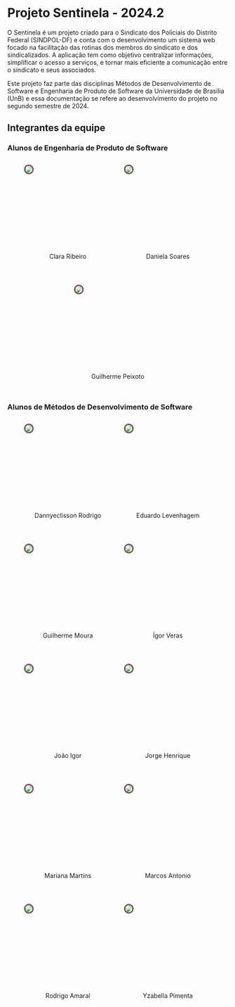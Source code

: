 # Projeto Sentinela - 2024.2

O Sentinela é um projeto criado para o Sindicato dos Policiais do Distrito Federal (SINDPOL-DF) e conta com o desenvolvimento um sistema web focado na facilitação das rotinas dos membros do sindicato e dos sindicalizados. A aplicação tem como objetivo centralizar informações, simplificar o acesso a serviços, e tornar mais eficiente a comunicação entre o sindicato e seus associados.

Este projeto faz parte das disciplinas Métodos de Desenvolvimento de Software e Engenharia de Produto de Software da Universidade de Brasília (UnB) e essa documentação se refere ao desenvolvimento do projeto no segundo semestre de 2024.

## Integrantes da equipe

### Alunos de Engenharia de Produto de Software

<div  style="display: flex; flex-wrap: wrap; justify-content: center; margin-top: 2em; gap: 2em">
  <div  style="display: flex; flex-direction: column; align-items: center; margin-bottom: 2em">
    <a href="https://github.com/clara-ribeiro" target="_blank" style="width: 200px; height: 200px">
      <img style="border-radius: 50%; border: 3px solid #795649" src="https://avatars.githubusercontent.com/clara-ribeiro?v=4"/>
    </a>
    <label>Clara Ribeiro</label>
  </div>

  <div  style="display: flex; flex-direction: column; align-items: center; margin-bottom: 2em">
    <a href="https://github.com/daniso0412" target="_blank" style="width: 200px; height: 200px">
      <img style="border-radius: 50%; border: 3px solid #795649" src="https://avatars.githubusercontent.com/daniso0412?v=4"/>
    </a>
    <label>Daniela Soares</label>
  </div>

  <div  style="display: flex; flex-direction: column; align-items: center; margin-bottom: 2em">
    <a href="https://github.com/guipeeix7" target="_blank" style="width: 200px; height: 200px">
      <img style="border-radius: 50%; border: 3px solid #795649" src="https://avatars.githubusercontent.com/guipeeix7?v=4"/>
    </a>
    <label>Guilherme Peixoto</label>
  </div>
</div>

### Alunos de Métodos de Desenvolvimento de Software

<div  style="display: flex; flex-wrap: wrap; justify-content: center; margin-top: 2em; gap: 2em">

  <div  style="display: flex; flex-direction: column; align-items: center; margin-bottom: 2em">
    <a href="https://github.com/Dannyeclisson" target="_blank" style="width: 200px; height: 200px">
      <img style="border-radius: 50%; border: 3px solid #795649" src="https://avatars.githubusercontent.com/Dannyeclisson?v=4"/>
    </a>
    <label>Dannyeclisson Rodrigo</label>
  </div>

  <div  style="display: flex; flex-direction: column; align-items: center; margin-bottom: 2em">
    <a href="https://github.com/Megahnevel" target="_blank" style="width: 200px; height: 200px">
      <img style="border-radius: 50%; border: 3px solid #795649" src="https://avatars.githubusercontent.com/Megahnevel?v=4"/>
    </a>
    <label>Eduardo Levenhagem</label>
  </div>

  <div  style="display: flex; flex-direction: column; align-items: center; margin-bottom: 2em">
    <a href="https://github.com/Guilherme-Moura" target="_blank" style="width: 200px; height: 200px">
      <img style="border-radius: 50%; border: 3px solid #795649" src="https://avatars.githubusercontent.com/Guilherme-Moura?v=4"/>
    </a>
    <label>Guilherme Moura</label>
  </div>

  <div  style="display: flex; flex-direction: column; align-items: center; margin-bottom: 2em">
    <a href="https://github.com/igorvdaniel" target="_blank" style="width: 200px; height: 200px">
      <img style="border-radius: 50%; border: 3px solid #795649" src="https://avatars.githubusercontent.com/igorvdaniel?v=4"/>
    </a>
    <label>Ígor Veras</label>
  </div>

  <div  style="display: flex; flex-direction: column; align-items: center; margin-bottom: 2em">
    <a href="https://github.com/JoaoPC10" target="_blank" style="width: 200px; height: 200px">
      <img style="border-radius: 50%; border: 3px solid #795649" src="https://avatars.githubusercontent.com/JoaoPC10?v=4"/>
    </a>
    <label>João Igor</label>
  </div>

  <div  style="display: flex; flex-direction: column; align-items: center; margin-bottom: 2em">
    <a href="https://github.com/SirJorgito" target="_blank" style="width: 200px; height: 200px">
      <img style="border-radius: 50%; border: 3px solid #795649" src="https://avatars.githubusercontent.com/SirJorgito?v=4"/>
    </a>
    <label>Jorge Henrique</label>
  </div>

  <div  style="display: flex; flex-direction: column; align-items: center; margin-bottom: 2em">
    <a href="https://github.com/marianamrts" target="_blank" style="width: 200px; height: 200px">
      <img style="border-radius: 50%; border: 3px solid #795649" src="https://avatars.githubusercontent.com/marianamrts?v=4"/>
    </a>
    <label>Mariana Martins</label>
  </div>

  <div  style="display: flex; flex-direction: column; align-items: center; margin-bottom: 2em">
    <a href="https://github.com/Marcos2608" target="_blank" style="width: 200px; height: 200px">
      <img style="border-radius: 50%; border: 3px solid #795649" src="https://avatars.githubusercontent.com/Marcos2608?v=4"/>
    </a>
    <label>Marcos Antonio</label>
  </div>

  <div  style="display: flex; flex-direction: column; align-items: center; margin-bottom: 2em">
    <a href="https://github.com/rodrigoFAmaral" target="_blank" style="width: 200px; height: 200px">
      <img style="border-radius: 50%; border: 3px solid #795649" src="https://avatars.githubusercontent.com/rodrigoFAmaral?v=4"/>
    </a>
    <label>Rodrigo Amaral</label>
  </div>

  <div  style="display: flex; flex-direction: column; align-items: center; margin-bottom: 2em">
    <a href="https://github.com/redjsun" target="_blank" style="width: 200px; height: 200px">
      <img style="border-radius: 50%; border: 3px solid #795649" src="https://avatars.githubusercontent.com/redjsun?v=4"/>
    </a>
    <label>Yzabella Pimenta</label>
  </div>

</div>